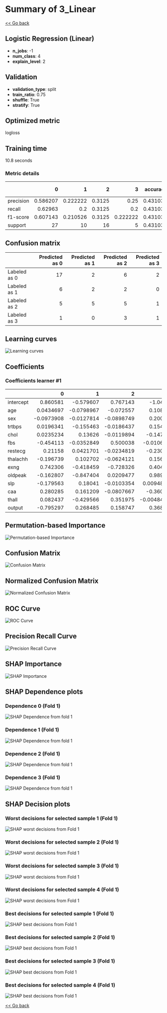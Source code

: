 # Summary of 3_Linear

[<< Go back](../README.md)


## Logistic Regression (Linear)
- **n_jobs**: -1
- **num_class**: 4
- **explain_level**: 2

## Validation
 - **validation_type**: split
 - **train_ratio**: 0.75
 - **shuffle**: True
 - **stratify**: True

## Optimized metric
logloss

## Training time

10.8 seconds

### Metric details
|           |         0 |         1 |       2 |        3 |   accuracy |   macro avg |   weighted avg |   logloss |
|:----------|----------:|----------:|--------:|---------:|-----------:|------------:|---------------:|----------:|
| precision |  0.586207 |  0.222222 |  0.3125 | 0.25     |   0.431034 |    0.342732 |       0.418962 |   1.28991 |
| recall    |  0.62963  |  0.2      |  0.3125 | 0.2      |   0.431034 |    0.335532 |       0.431034 |   1.28991 |
| f1-score  |  0.607143 |  0.210526 |  0.3125 | 0.222222 |   0.431034 |    0.338098 |       0.424297 |   1.28991 |
| support   | 27        | 10        | 16      | 5        |   0.431034 |   58        |      58        |   1.28991 |


## Confusion matrix
|              |   Predicted as 0 |   Predicted as 1 |   Predicted as 2 |   Predicted as 3 |
|:-------------|-----------------:|-----------------:|-----------------:|-----------------:|
| Labeled as 0 |               17 |                2 |                6 |                2 |
| Labeled as 1 |                6 |                2 |                2 |                0 |
| Labeled as 2 |                5 |                5 |                5 |                1 |
| Labeled as 3 |                1 |                0 |                3 |                1 |

## Learning curves
![Learning curves](learning_curves.png)

## Coefficients

### Coefficients learner #1
|           |          0 |          1 |          2 |           3 |
|:----------|-----------:|-----------:|-----------:|------------:|
| intercept |  0.860581  | -0.579607  |  0.767143  | -1.04812    |
| age       |  0.0434697 | -0.0798967 | -0.072557  |  0.108984   |
| sex       | -0.0973908 | -0.0127814 | -0.0898749 |  0.200047   |
| trtbps    |  0.0196341 | -0.155463  | -0.0186437 |  0.154472   |
| chol      |  0.0235234 |  0.13626   | -0.0119894 | -0.147794   |
| fbs       | -0.454113  | -0.0352849 |  0.500038  | -0.0106401  |
| restecg   |  0.21158   |  0.0421701 | -0.0234819 | -0.230268   |
| thalachh  | -0.196739  |  0.102702  | -0.0624121 |  0.156449   |
| exng      |  0.742306  | -0.418459  | -0.728326  |  0.404479   |
| oldpeak   | -0.162807  | -0.847404  |  0.0209477 |  0.989264   |
| slp       | -0.179563  |  0.18041   | -0.0103354 |  0.00948795 |
| caa       |  0.280285  |  0.161209  | -0.0807667 | -0.360728   |
| thall     |  0.082437  | -0.429566  |  0.351975  | -0.00484564 |
| output    | -0.795297  |  0.268485  |  0.158747  |  0.368065   |


## Permutation-based Importance
![Permutation-based Importance](permutation_importance.png)
## Confusion Matrix

![Confusion Matrix](confusion_matrix.png)


## Normalized Confusion Matrix

![Normalized Confusion Matrix](confusion_matrix_normalized.png)


## ROC Curve

![ROC Curve](roc_curve.png)


## Precision Recall Curve

![Precision Recall Curve](precision_recall_curve.png)



## SHAP Importance
![SHAP Importance](shap_importance.png)

## SHAP Dependence plots

### Dependence 0 (Fold 1)
![SHAP Dependence from fold 1](learner_fold_0_shap_dependence_class_0.png)
### Dependence 1 (Fold 1)
![SHAP Dependence from fold 1](learner_fold_0_shap_dependence_class_1.png)
### Dependence 2 (Fold 1)
![SHAP Dependence from fold 1](learner_fold_0_shap_dependence_class_2.png)
### Dependence 3 (Fold 1)
![SHAP Dependence from fold 1](learner_fold_0_shap_dependence_class_3.png)

## SHAP Decision plots

### Worst decisions for selected sample 1 (Fold 1)
![SHAP worst decisions from Fold 1](learner_fold_0_sample_0_worst_decisions.png)
### Worst decisions for selected sample 2 (Fold 1)
![SHAP worst decisions from Fold 1](learner_fold_0_sample_1_worst_decisions.png)
### Worst decisions for selected sample 3 (Fold 1)
![SHAP worst decisions from Fold 1](learner_fold_0_sample_2_worst_decisions.png)
### Worst decisions for selected sample 4 (Fold 1)
![SHAP worst decisions from Fold 1](learner_fold_0_sample_3_worst_decisions.png)
### Best decisions for selected sample 1 (Fold 1)
![SHAP best decisions from Fold 1](learner_fold_0_sample_0_best_decisions.png)
### Best decisions for selected sample 2 (Fold 1)
![SHAP best decisions from Fold 1](learner_fold_0_sample_1_best_decisions.png)
### Best decisions for selected sample 3 (Fold 1)
![SHAP best decisions from Fold 1](learner_fold_0_sample_2_best_decisions.png)
### Best decisions for selected sample 4 (Fold 1)
![SHAP best decisions from Fold 1](learner_fold_0_sample_3_best_decisions.png)

[<< Go back](../README.md)

